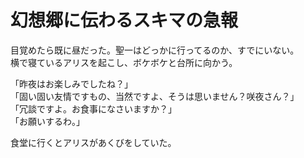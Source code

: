 # 幻想郷に伝わるスキマの急報

目覚めたら既に昼だった。聖一はどっかに行ってるのか、すでにいない。  
横で寝ているアリスを起こし、ボケボケと台所に向かう。

「昨夜はお楽しみでしたね？」  
「固い固い友情ですもの、当然ですよ、そうは思いません？咲夜さん？」  
「冗談ですよ。お食事になさいますか？」  
「お願いするわ。」

食堂に行くとアリスがあくびをしていた。
